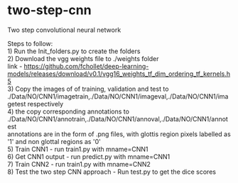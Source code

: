 # two-step-cnn
Two step convolutional neural network  

Steps to follow:  
    1) Run the Init_folders.py to create the folders  
    2) Download the vgg weights file to ./weights folder   
          link - https://github.com/fchollet/deep-learning-models/releases/download/v0.1/vgg16_weights_tf_dim_ordering_tf_kernels.h5  
    3) Copy the images of of training, validation and test to ./Data/NO/CNN1/imagetrain,./Data/NO/CNN1/imageval,./Data/NO/CNN1/imagetest respectively  
    4) the copy corresponding annotations to ./Data/NO/CNN1/annotrain,./Data/NO/CNN1/annoval,./Data/NO/CNN1/annotest  
          annotations are in the form of .png files, with glottis region pixels labelled as '1' and non glottal regions as '0'  
    5) Train CNN1 - run train1.py with mname=CNN1  
    6) Get CNN1 output - run predict.py with mname=CNN1   
    7) Train CNN2 - run train1.py with mname=CNN2  
    8) Test the two step CNN approach - Run test.py to get the dice scores  
